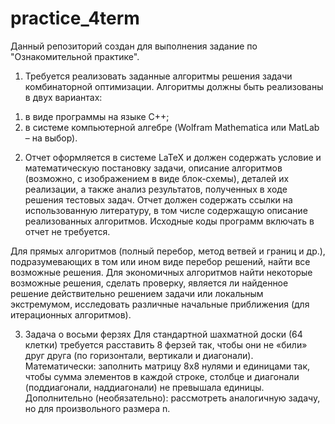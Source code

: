 # practice_4term
Данный репозиторий создан для выполнения задание по "Ознакомительной практике".
1. Требуется реализовать заданные алгоритмы решения задачи комбинаторной оптимизации.
Алгоритмы должны быть реализованы в двух вариантах:
  1) в виде программы на языке C++;
  2) в системе компьютерной алгебре (Wolfram Mathematica или MatLab – на выбор).
2. Отчет оформляется в системе LaTeX и должен содержать условие и математическую
постановку задачи, описание алгоритмов (возможно, с изображением в виде блок-схемы),
деталей их реализации, а также анализ результатов, полученных в ходе решения тестовых
задач. Отчет должен содержать ссылки на использованную литературу, в том числе
содержащую описание реализованных алгоритмов. Исходные коды программ включать в
отчет не требуется.


Для прямых алгоритмов (полный перебор, метод ветвей и границ и др.), подразумевающих
в том или ином виде перебор решений, найти все возможные решения. Для экономичных
алгоритмов найти некоторые возможные решения, сделать проверку, является ли найденное
решение действительно решением задачи или локальным экстремумом, исследовать различные
начальные приближения (для итерационных алгоритмов).


3. Задача о восьми ферзях
Для стандартной шахматной доски (64 клетки) требуется расставить 8 ферзей так, чтобы они не
«били» друг друга (по горизонтали, вертикали и диагонали). Математически: заполнить матрицу
8х8 нулями и единицами так, чтобы сумма элементов в каждой строке, столбце и диагонали
(поддиагонали, наддиагонали) не превышала единицы. Дополнительно (необязательно):
рассмотреть аналогичную задачу, но для произвольного размера n.
